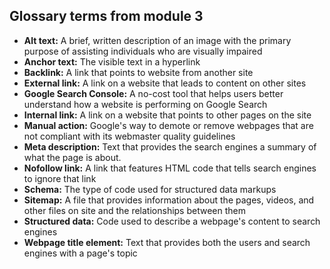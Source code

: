 ## Glossary terms from module 3

- **Alt text:** A brief, written description of an image with the primary purpose of assisting individuals who are visually impaired
- **Anchor text:** The visible text in a hyperlink
- **Backlink:** A link that points to website from another site
- **External link:** A link on a website that leads to content on other sites
- **Google Search Console:** A no-cost tool that helps users better understand how a website is performing on Google Search
- **Internal link:** A link on a website that points to other pages on the site
- **Manual action:** Google's way to demote or remove webpages that are not compliant with its webmaster quality guidelines
- **Meta description:** Text that provides the search engines a summary of what the page is about.
- **Nofollow link:** A link that features HTML code that tells search engines to ignore that link
- **Schema:** The type of code used for structured data markups
- **Sitemap:** A file that provides information about the pages, videos, and other files on site and the relationships between them
- **Structured data:** Code used to describe a webpage's content to search engines
- **Webpage title element:** Text that provides both the users and search engines with a page's topic
